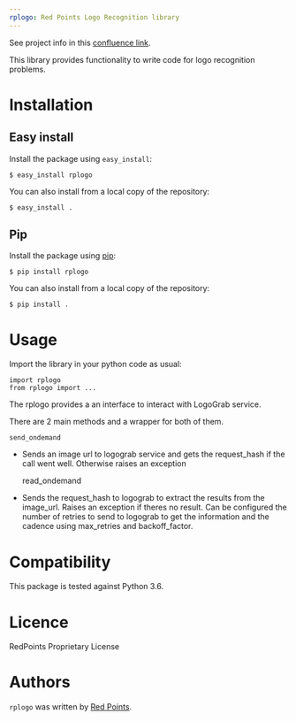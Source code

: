 ```yaml
---
rplogo: Red Points Logo Recognition library
---
```


See project info in this [confluence
link](https://confluence.rdpnts.com/display/DS/Logo+extraction).

This library provides functionality to write code for logo recognition problems.

Installation
============

Easy install
------------

Install the package using ```easy_install```:

``` {.bash}
$ easy_install rplogo
```

You can also install from a local copy of the repository:

``` {.bash}
$ easy_install .
```

Pip
---

Install the package using [pip](https://pip.pypa.io/en/stable/):

``` {.bash}
$ pip install rplogo
```

You can also install from a local copy of the repository:

``` {.bash}
$ pip install .
```

Usage
=====

Import the library in your python code as usual:

    import rplogo
    from rplogo import ...

The rplogo provides a an interface to interact with LogoGrab service.

There are 2 main methods and a wrapper for both of them.

    send_ondemand

* Sends an image url to logograb service and gets the request_hash if the call went well. Otherwise raises an exception  

    read_ondemand

* Sends the request_hash to logograb to extract the results from the image_url.
  Raises an exception if theres no result. Can be configured the number of retries to send to logograb to get the information and the cadence using max_retries and backoff_factor.
    
    
Compatibility
=============

This package is tested against Python 3.6.

Licence
=======

RedPoints Proprietary License

Authors
=======

```rplogo``` was written by [Red
Points](dev@redpoints.com).